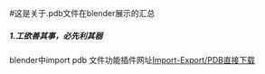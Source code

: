 #这是关于.pdb文件在blender展示的汇总

##### 1.工欲善其事，必先利其器
    
blender中import pdb 文件功能插件网址[Import-Export/PDB](https://wiki.blender.org/index.php/Extensions:2.6/Py/Scripts/Import-Export/PDB)[直接下载](http://development.root-1.de/X-Download/io_mesh_pdb.zip)

